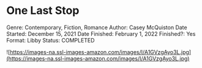 # One Last Stop

Genre: Contemporary, Fiction, Romance
Author: Casey McQuiston
Date Started: December 15, 2021
Date Finished: February 1, 2022
Finished?: Yes
Format: Libby
Status: COMPLETED

![https://images-na.ssl-images-amazon.com/images/I/A1GVzgAyo3L.jpg](https://images-na.ssl-images-amazon.com/images/I/A1GVzgAyo3L.jpg)